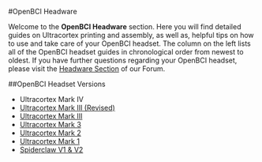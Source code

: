 #OpenBCI Headware


Welcome to the **OpenBCI Headware** section. Here you will find detailed guides on Ultracortex printing and assembly, as well as, helpful tips on how to use and take care of your OpenBCI headset. The column on the left lists all of the OpenBCI headset guides in chronological order from newest to oldest. If you have further questions regarding your OpenBCI headset, please visit the [Headware Section](http://openbci.com/index.php/forum/#/categories/headware) of our Forum.

##OpenBCI Headset Versions
* Ultracortex Mark IV
* [Ultracortex Mark III (Revised)](http://docs.openbci.com/Headware/01-Ultracortex-Mark-III-Nova-Revised)
* [Ultracortex Mark III](http://docs.openbci.com/Headware/02-Ultracortex-Mark-III-Nova)
* [Ultracortex Mark 3](http://docs.openbci.com/Headware/03-Ultracortex-Mark-III)
* [Ultracortex Mark 2](http://docs.openbci.com/Headware/04-Ultracortex-Mark-II)
* [Ultracortex Mark 1](http://docs.openbci.com/Headware/05-Ultracortex-Mark-I)
* [Spiderclaw V1 & V2](http://docs.openbci.com/Headware/06-Spiderclaw-V1-V2)